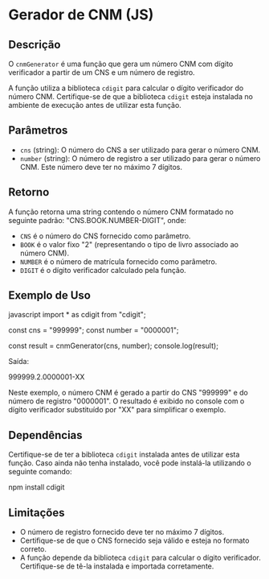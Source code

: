 # Gerador de CNM (JS)

## Descrição
O `cnmGenerator` é uma função que gera um número CNM com dígito verificador a partir de um CNS e um número de registro.

A função utiliza a biblioteca `cdigit` para calcular o dígito verificador do número CNM. Certifique-se de que a biblioteca `cdigit` esteja instalada no ambiente de execução antes de utilizar esta função.

## Parâmetros
- `cns` (string): O número do CNS a ser utilizado para gerar o número CNM.
- `number` (string): O número de registro a ser utilizado para gerar o número CNM. Este número deve ter no máximo 7 dígitos.

## Retorno
A função retorna uma string contendo o número CNM formatado no seguinte padrão: "CNS.BOOK.NUMBER-DIGIT", onde:
- `CNS` é o número do CNS fornecido como parâmetro.
- `BOOK` é o valor fixo "2" (representando o tipo de livro associado ao número CNM).
- `NUMBER` é o número de matrícula fornecido como parâmetro.
- `DIGIT` é o dígito verificador calculado pela função.

## Exemplo de Uso
javascript
import * as cdigit from "cdigit";

const cns = "999999";
const number = "0000001";

const result = cnmGenerator(cns, number);
console.log(result);


Saída:

999999.2.0000001-XX


Neste exemplo, o número CNM é gerado a partir do CNS "999999" e do número de registro "0000001". O resultado é exibido no console com o dígito verificador substituído por "XX" para simplificar o exemplo.

## Dependências
Certifique-se de ter a biblioteca `cdigit` instalada antes de utilizar esta função. Caso ainda não tenha instalado, você pode instalá-la utilizando o seguinte comando:

npm install cdigit


## Limitações
- O número de registro fornecido deve ter no máximo 7 dígitos.
- Certifique-se de que o CNS fornecido seja válido e esteja no formato correto.
- A função depende da biblioteca `cdigit` para calcular o dígito verificador. Certifique-se de tê-la instalada e importada corretamente.
